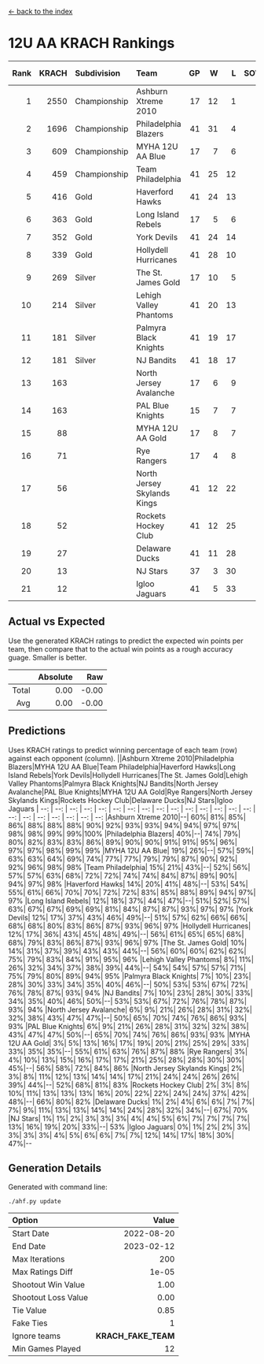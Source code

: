 [<- back to the index](readme.md)
# 12U AA KRACH Rankings
Rank|KRACH|Subdivision|Team|GP|W|L|SOW|SOL|T|SoS|Exp Wins|Win Diff
---:|---:|:---|:---|---:|---:|---:|---:|---:|---:|---:|---:|---:
1|2550|Championship|Ashburn Xtreme 2010|17|12|1|2|1|1|581|14.8|-0.0
2|1696|Championship|Philadelphia Blazers|41|31|4|3|2|1|439|34.8|-0.0
3|609|Championship|MYHA 12U AA Blue|17|7|6|3|0|1|603|10.8|-0.0
4|459|Championship|Team Philadelphia|41|25|12|2|1|1|388|27.8|-0.0
5|416|Gold|Haverford Hawks|41|24|13|0|3|1|518|24.8|-0.0
6|363|Gold|Long Island Rebels|17|5|6|3|2|1|677|8.8|-0.0
7|352|Gold|York Devils|41|24|14|0|2|1|460|24.8|-0.0
8|339|Gold|Hollydell Hurricanes|41|28|10|0|2|1|265|28.9|0.0
9|269|Silver|The St. James Gold|17|10|5|0|1|1|292|10.9|0.0
10|214|Silver|Lehigh Valley Phantoms|41|20|13|2|5|1|333|22.9|0.0
11|181|Silver|Palmyra Black Knights|41|19|17|2|2|1|421|21.9|0.0
12|181|Silver|NJ Bandits|41|18|17|2|3|1|354|20.9|0.0
13|163||North Jersey Avalanche|17|6|9|1|0|1|392|7.9|0.0
14|163||PAL Blue Knights|15|7|7|0|0|1|437|7.9|0.0
15|88||MYHA 12U AA Gold|17|8|7|1|0|1|128|9.9|0.0
16|71||Rye Rangers|17|4|8|2|2|1|262|6.9|0.0
17|56||North Jersey Skylands Kings|41|12|22|3|3|1|231|15.9|0.0
18|52||Rockets Hockey Club|41|12|25|3|0|1|226|15.9|0.0
19|27||Delaware Ducks|41|11|28|0|1|1|242|11.9|0.0
20|13||NJ Stars|37|3|30|2|1|1|209|5.9|0.0
21|12||Igloo Jaguars|41|5|33|1|1|1|168|6.9|0.0

## Actual vs Expected
Use the generated KRACH ratings to predict the expected win points per team, then compare that to the actual win points as a rough accuracy guage. Smaller is better.

||Absolute|Raw
|---:|---:|---:
|Total|0.00|-0.00
|Avg|0.00|-0.00

## Predictions
Uses KRACH ratings to predict winning percentage of each team (row) against each opponent (column).
||Ashburn Xtreme 2010|Philadelphia Blazers|MYHA 12U AA Blue|Team Philadelphia|Haverford Hawks|Long Island Rebels|York Devils|Hollydell Hurricanes|The St. James Gold|Lehigh Valley Phantoms|Palmyra Black Knights|NJ Bandits|North Jersey Avalanche|PAL Blue Knights|MYHA 12U AA Gold|Rye Rangers|North Jersey Skylands Kings|Rockets Hockey Club|Delaware Ducks|NJ Stars|Igloo Jaguars
| --: | --: | --: | --: | --: | --: | --: | --: | --: | --: | --: | --: | --: | --: | --: | --: | --: | --: | --: | --: | --: | --: 
|Ashburn Xtreme 2010|--| 60%| 81%| 85%| 86%| 88%| 88%| 88%| 90%| 92%| 93%| 93%| 94%| 94%| 97%| 97%| 98%| 98%| 99%| 99%|100%
|Philadelphia Blazers| 40%|--| 74%| 79%| 80%| 82%| 83%| 83%| 86%| 89%| 90%| 90%| 91%| 91%| 95%| 96%| 97%| 97%| 98%| 99%| 99%
|MYHA 12U AA Blue| 19%| 26%|--| 57%| 59%| 63%| 63%| 64%| 69%| 74%| 77%| 77%| 79%| 79%| 87%| 90%| 92%| 92%| 96%| 98%| 98%
|Team Philadelphia| 15%| 21%| 43%|--| 52%| 56%| 57%| 57%| 63%| 68%| 72%| 72%| 74%| 74%| 84%| 87%| 89%| 90%| 94%| 97%| 98%
|Haverford Hawks| 14%| 20%| 41%| 48%|--| 53%| 54%| 55%| 61%| 66%| 70%| 70%| 72%| 72%| 83%| 85%| 88%| 89%| 94%| 97%| 97%
|Long Island Rebels| 12%| 18%| 37%| 44%| 47%|--| 51%| 52%| 57%| 63%| 67%| 67%| 69%| 69%| 81%| 84%| 87%| 87%| 93%| 97%| 97%
|York Devils| 12%| 17%| 37%| 43%| 46%| 49%|--| 51%| 57%| 62%| 66%| 66%| 68%| 68%| 80%| 83%| 86%| 87%| 93%| 96%| 97%
|Hollydell Hurricanes| 12%| 17%| 36%| 43%| 45%| 48%| 49%|--| 56%| 61%| 65%| 65%| 68%| 68%| 79%| 83%| 86%| 87%| 93%| 96%| 97%
|The St. James Gold| 10%| 14%| 31%| 37%| 39%| 43%| 43%| 44%|--| 56%| 60%| 60%| 62%| 62%| 75%| 79%| 83%| 84%| 91%| 95%| 96%
|Lehigh Valley Phantoms|  8%| 11%| 26%| 32%| 34%| 37%| 38%| 39%| 44%|--| 54%| 54%| 57%| 57%| 71%| 75%| 79%| 80%| 89%| 94%| 95%
|Palmyra Black Knights|  7%| 10%| 23%| 28%| 30%| 33%| 34%| 35%| 40%| 46%|--| 50%| 53%| 53%| 67%| 72%| 76%| 78%| 87%| 93%| 94%
|NJ Bandits|  7%| 10%| 23%| 28%| 30%| 33%| 34%| 35%| 40%| 46%| 50%|--| 53%| 53%| 67%| 72%| 76%| 78%| 87%| 93%| 94%
|North Jersey Avalanche|  6%|  9%| 21%| 26%| 28%| 31%| 32%| 32%| 38%| 43%| 47%| 47%|--| 50%| 65%| 70%| 74%| 76%| 86%| 93%| 93%
|PAL Blue Knights|  6%|  9%| 21%| 26%| 28%| 31%| 32%| 32%| 38%| 43%| 47%| 47%| 50%|--| 65%| 70%| 74%| 76%| 86%| 93%| 93%
|MYHA 12U AA Gold|  3%|  5%| 13%| 16%| 17%| 19%| 20%| 21%| 25%| 29%| 33%| 33%| 35%| 35%|--| 55%| 61%| 63%| 76%| 87%| 88%
|Rye Rangers|  3%|  4%| 10%| 13%| 15%| 16%| 17%| 17%| 21%| 25%| 28%| 28%| 30%| 30%| 45%|--| 56%| 58%| 72%| 84%| 86%
|North Jersey Skylands Kings|  2%|  3%|  8%| 11%| 12%| 13%| 14%| 14%| 17%| 21%| 24%| 24%| 26%| 26%| 39%| 44%|--| 52%| 68%| 81%| 83%
|Rockets Hockey Club|  2%|  3%|  8%| 10%| 11%| 13%| 13%| 13%| 16%| 20%| 22%| 22%| 24%| 24%| 37%| 42%| 48%|--| 66%| 80%| 82%
|Delaware Ducks|  1%|  2%|  4%|  6%|  6%|  7%|  7%|  7%|  9%| 11%| 13%| 13%| 14%| 14%| 24%| 28%| 32%| 34%|--| 67%| 70%
|NJ Stars|  1%|  1%|  2%|  3%|  3%|  3%|  4%|  4%|  5%|  6%|  7%|  7%|  7%|  7%| 13%| 16%| 19%| 20%| 33%|--| 53%
|Igloo Jaguars|  0%|  1%|  2%|  2%|  3%|  3%|  3%|  3%|  4%|  5%|  6%|  6%|  7%|  7%| 12%| 14%| 17%| 18%| 30%| 47%|--

## Generation Details

Generated with command line:
```
./ahf.py update
```

| Option | Value |
| :----- | ----: |
| Start Date | 2022-08-20 |
| End Date | 2023-02-12 |
| Max Iterations | 200 |
| Max Ratings Diff | 1e-05 |
| Shootout Win Value | 1.00 |
| Shootout Loss Value | 0.00 |
| Tie Value | 0.85 |
| Fake Ties | 1 |
| Ignore teams | __KRACH_FAKE_TEAM__ |
| Min Games Played | 12 |


